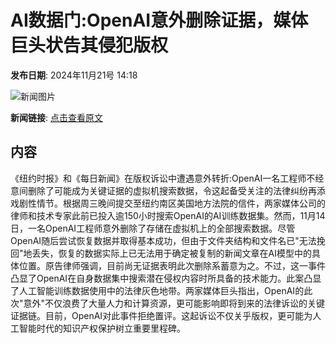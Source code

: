 # AI数据门:OpenAI意外删除证据，媒体巨头状告其侵犯版权

**发布日期**: 2024年11月21号 14:18

![新闻图片](https://pic.chinaz.com/picmap/202302150929449091_0.jpg)

**新闻链接**: [点击查看原文](https://www.aibase.com/zh/news/13388)

## 内容

《纽约时报》和《每日新闻》在版权诉讼中遭遇意外转折:OpenAI一名工程师不经意间删除了可能成为关键证据的虚拟机搜索数据，令这起备受关注的法律纠纷再添戏剧性情节。根据周三晚间提交至纽约南区美国地方法院的信件，两家媒体公司的律师和技术专家此前已投入逾150小时搜索OpenAI的AI训练数据集。然而，11月14日，一名OpenAI工程师意外删除了存储在虚拟机上的全部搜索数据。尽管OpenAI随后尝试恢复数据并取得基本成功，但由于文件夹结构和文件名已"无法挽回"地丢失，恢复的数据实际上已无法用于确定被复制的新闻文章在AI模型中的具体位置。原告律师强调，目前尚无证据表明此次删除系蓄意为之。不过，这一事件凸显了OpenAI在自身数据集中搜索潜在侵权内容时所具备的技术能力。此案凸显了人工智能训练数据使用中的法律灰色地带。两家媒体巨头指出，OpenAI的此次"意外"不仅浪费了大量人力和计算资源，更可能影响即将到来的法律诉讼的关键证据链。目前，OpenAI对此事件拒绝置评。这起诉讼不仅关乎版权，更可能为人工智能时代的知识产权保护树立重要里程碑。
